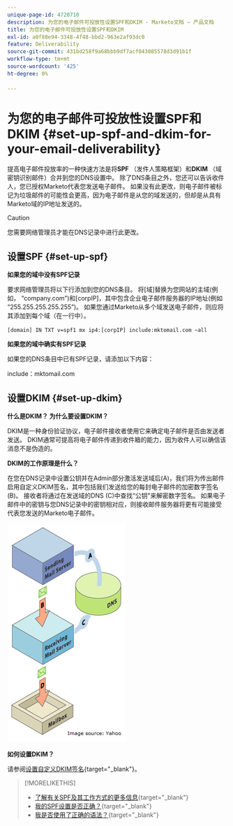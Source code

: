 ```yaml
---
unique-page-id: 4720710
description: 为您的电子邮件可投放性设置SPF和DKIM - Marketo文档 — 产品文档
title: 为您的电子邮件可投放性设置SPF和DKIM
exl-id: a0f88e94-3348-4f48-bbd2-963e2af93dc0
feature: Deliverability
source-git-commit: 431bd258f9a68bbb9df7acf043085578d3d91b1f
workflow-type: tm+mt
source-wordcount: '425'
ht-degree: 0%

---
```


# 为您的电子邮件可投放性设置SPF和DKIM {#set-up-spf-and-dkim-for-your-email-deliverability}

提高电子邮件投放率的一种快速方法是将&#x200B;**SPF** （发件人策略框架）和&#x200B;**DKIM** （域密钥识别邮件）合并到您的DNS设置中。 除了DNS条目之外，您还可以告诉收件人，您已授权Marketo代表您发送电子邮件。 如果没有此更改，则电子邮件被标记为垃圾邮件的可能性会更高，因为电子邮件是从您的域发送的，但却是从具有Marketo域的IP地址发送的。

>[!CAUTION]
>
>您需要网络管理员才能在DNS记录中进行此更改。

## 设置SPF {#set-up-spf}

**如果您的域中没有SPF记录**

要求网络管理员将以下行添加到您的DNS条目。 将[域]替换为您网站的主域(例如， “company.com”)和[corpIP]，其中包含企业电子邮件服务器的IP地址(例如 “255.255.255.255.255”)。 如果您通过Marketo从多个域发送电子邮件，则应将其添加到每个域（在一行中）。

`[domain] IN TXT v=spf1 mx ip4:[corpIP] include:mktomail.com ~all`

**如果您的域中确实有SPF记录**

如果您的DNS条目中已有SPF记录，请添加以下内容：

include：mktomail.com

## 设置DKIM {#set-up-dkim}

**什么是DKIM？ 为什么要设置DKIM？**

DKIM是一种身份验证协议，电子邮件接收者使用它来确定电子邮件是否由发送者发送。 DKIM通常可提高将电子邮件传递到收件箱的能力，因为收件人可以确信该消息不是伪造的。

**DKIM的工作原理是什么？**

在您在DNS记录中设置公钥并在Admin部分激活发送域后(A)，我们将为传出邮件启用自定义DKIM签名，其中包括我们发送给您的每封电子邮件的加密数字签名(B)。 接收者将通过在发送域的DNS (C)中查找“公钥”来解密数字签名。 如果电子邮件中的密钥与您DNS记录中的密钥相对应，则接收邮件服务器将更有可能接受代表您发送的Marketo电子邮件。

![](assets/image2015-1-12-13-3a56-3a55.png)

**如何设置DKIM？**

请参阅[设置自定义DKIM签名](/help/marketo/product-docs/email-marketing/deliverability/set-up-a-custom-dkim-signature.md){target="_blank"}。

>[!MORELIKETHIS]
>
>* [了解有关SPF及其工作方式的更多信息](http://www.open-spf.org/Introduction/){target="_blank"}
>* [我的SPF设置是否正确？](https://www.kitterman.com/spf/validate.html){target="_blank"}
>* [我是否使用了正确的语法？](http://www.open-spf.org/SPF_Record_Syntax/){target="_blank"}

